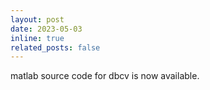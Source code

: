 ```yaml
---
layout: post
date: 2023-05-03
inline: true
related_posts: false
---
```


<div style="text-align: left"> matlab source code for dbcv is now available. </div>
